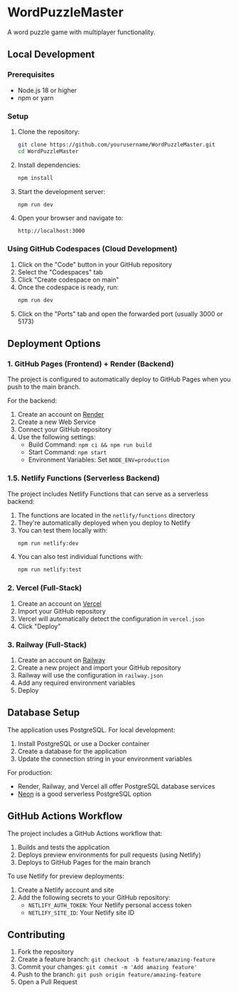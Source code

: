 # WordPuzzleMaster

A word puzzle game with multiplayer functionality.

## Local Development

### Prerequisites

- Node.js 18 or higher
- npm or yarn

### Setup

1. Clone the repository:
   ```bash
   git clone https://github.com/yourusername/WordPuzzleMaster.git
   cd WordPuzzleMaster
   ```

2. Install dependencies:
   ```bash
   npm install
   ```

3. Start the development server:
   ```bash
   npm run dev
   ```

4. Open your browser and navigate to:
   ```
   http://localhost:3000
   ```

### Using GitHub Codespaces (Cloud Development)

1. Click on the "Code" button in your GitHub repository
2. Select the "Codespaces" tab
3. Click "Create codespace on main"
4. Once the codespace is ready, run:
   ```bash
   npm run dev
   ```
5. Click on the "Ports" tab and open the forwarded port (usually 3000 or 5173)

## Deployment Options

### 1. GitHub Pages (Frontend) + Render (Backend)

The project is configured to automatically deploy to GitHub Pages when you push to the main branch.

For the backend:
1. Create an account on [Render](https://render.com/)
2. Create a new Web Service
3. Connect your GitHub repository
4. Use the following settings:
   - Build Command: `npm ci && npm run build`
   - Start Command: `npm start`
   - Environment Variables: Set `NODE_ENV=production`

### 1.5. Netlify Functions (Serverless Backend)

The project includes Netlify Functions that can serve as a serverless backend:

1. The functions are located in the `netlify/functions` directory
2. They're automatically deployed when you deploy to Netlify
3. You can test them locally with:
   ```bash
   npm run netlify:dev
   ```
4. You can also test individual functions with:
   ```bash
   npm run netlify:test
   ```

### 2. Vercel (Full-Stack)

1. Create an account on [Vercel](https://vercel.com/)
2. Import your GitHub repository
3. Vercel will automatically detect the configuration in `vercel.json`
4. Click "Deploy"

### 3. Railway (Full-Stack)

1. Create an account on [Railway](https://railway.app/)
2. Create a new project and import your GitHub repository
3. Railway will use the configuration in `railway.json`
4. Add any required environment variables
5. Deploy

## Database Setup

The application uses PostgreSQL. For local development:

1. Install PostgreSQL or use a Docker container
2. Create a database for the application
3. Update the connection string in your environment variables

For production:
- Render, Railway, and Vercel all offer PostgreSQL database services
- [Neon](https://neon.tech/) is a good serverless PostgreSQL option

## GitHub Actions Workflow

The project includes a GitHub Actions workflow that:
1. Builds and tests the application
2. Deploys preview environments for pull requests (using Netlify)
3. Deploys to GitHub Pages for the main branch

To use Netlify for preview deployments:
1. Create a Netlify account and site
2. Add the following secrets to your GitHub repository:
   - `NETLIFY_AUTH_TOKEN`: Your Netlify personal access token
   - `NETLIFY_SITE_ID`: Your Netlify site ID

## Contributing

1. Fork the repository
2. Create a feature branch: `git checkout -b feature/amazing-feature`
3. Commit your changes: `git commit -m 'Add amazing feature'`
4. Push to the branch: `git push origin feature/amazing-feature`
5. Open a Pull Request
